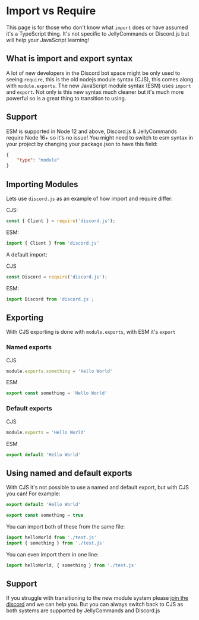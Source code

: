 # Import vs Require

This page is for those who don't know what `import` does or have assumed it's a TypeScript thing. It's not specific to JellyCommands or Discord.js but will help your JavaScript learning!

## What is import and export syntax

A lot of new developers in the Discord bot space might be only used to seeing `require`, this is the old nodejs module syntax (CJS), this comes along with `module.exports`. The new JavaScript module syntax (ESM) uses `import` and `export`. Not only is this new syntax much cleaner but it's much more powerful so is a great thing to transition to using.

## Support

ESM is supported in Node 12 and above, Discord.js & JellyCommands require Node 16+ so it's no issue! You might need to switch to esm syntax in your project by changing your package.json to have this field:

```json
{
    "type": "module"
}
```

## Importing Modules

Lets use `discord.js` as an example of how import and require differ:

CJS:
```js
const { Client } = require('discord.js');
```

ESM:
```js
import { Client } from 'discord.js'
```

A default import:

CJS
```js
const Discord = require('discord.js');
```

ESM:
```js
import Discord from 'discord.js';
```

## Exporting

With CJS exporting is done with `module.exports`, with ESM it's `export`

### Named exports

CJS
```js
module.exports.something = 'Hello World'
```

ESM
```js
export const something = 'Hello World'
```

### Default exports

CJS
```js
module.exports = 'Hello World'
```

ESM
```js
export default 'Hello World'
```

## Using named and default exports

With CJS it's not possible to use a named and default export, but with CJS you can! For example:

```js
export default 'Hello World'

export const something = true
```

You can import both of these from the same file:

```js
import helloWorld from './test.js'
import { something } from './test.js'
```

You can even import them in one line:

```js
import helloWorld, { something } from './test.js'
```

## Support

If you struggle with transitioning to the new module system please [join the discord](https://discord.gg/2Vd4wAjJnm) and we can help you. But you can always switch back to CJS as both systems are supported by JellyCommands and Discord.js
